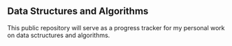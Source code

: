 ## Data Structures and Algorithms

This public repository will serve as a progress tracker for my personal work on data sctructures and algorithms. 
